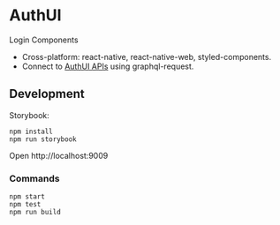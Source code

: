 # AuthUI

Login Components

- Cross-platform: react-native, react-native-web, styled-components.
- Connect to [AuthUI APIs](https://github.com/authui/authui-server) using graphql-request.

## Development

Storybook:
```
npm install
npm run storybook
```

Open http://localhost:9009

### Commands

```
npm start
npm test
npm run build
```